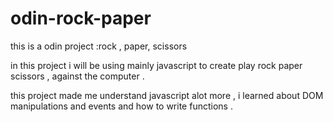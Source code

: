 # odin-rock-paper
this is a odin project :rock , paper, scissors

in this project i will be using mainly javascript to create play rock paper scissors , against the computer .



this project made me understand javascript alot more , i learned about DOM manipulations and events and how to write functions . 
